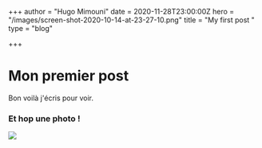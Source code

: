 +++
author = "Hugo Mimouni"
date = 2020-11-28T23:00:00Z
hero = "/images/screen-shot-2020-10-14-at-23-27-10.png"
title = "My first post "
type = "blog"

+++
# Mon premier post

Bon voilà j'écris pour voir.

### Et hop une photo ! 

![](/images/screen-shot-2020-10-14-at-23-23-20.png)